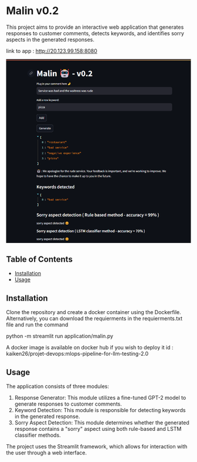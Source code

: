 # Malin v0.2



This project aims to provide an interactive web application that generates responses to customer comments, detects keywords, and identifies sorry aspects in the generated responses.

link to app : http://20.123.99.158:8080

![](app.png)

## Table of Contents

- [Installation](#installation)
- [Usage](#usage)


## Installation

Clone the repository and create a docker container using the Dockerfile. 
Alternatively, you can download the requierments in the requierments.txt file and run the command

python -m streamlit run application/malin.py 

A docker image is available on docker hub if you wish to deploy it
id : kaiken26/projet-devops:mlops-pipeline-for-llm-testing-2.0


## Usage

The application consists of three modules:

1) Response Generator: This module utilizes a fine-tuned GPT-2 model to generate responses to customer comments.
2) Keyword Detection: This module is responsible for detecting keywords in the generated response.
3) Sorry Aspect Detection: This module determines whether the generated response contains a "sorry" aspect using both rule-based and LSTM classifier methods.

The project uses the Streamlit framework, which allows for interaction with the user through a web interface. 

